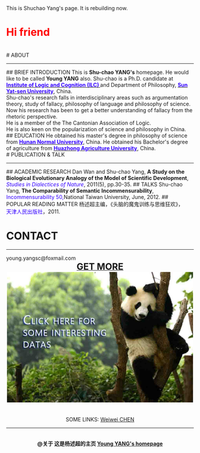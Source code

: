 <head>This is Shuchao Yang's page. It is rebuilding now.</head>


# <font color="ff0000">Hi friend</font>

<br>
# ABOUT
<hr color="cccccc"> 
## BRIEF INTRODUCTION
<html>
This is <b>Shu-chao YANG's</b>  homepage. He would like to be called <b>Young YANG</b> also. Shu-chao is a Ph.D. candidate at <b><a href="http://logic.sysu.edu.cn/"><font color="3300ff">Institute of Logic and Cognition (ILC)</font> </a></b>and Department of Philosophy, <b><a href="http://www.sysu.edu.cn/2012/cn/index.htm"><font color="3300ff">Sun Yat-sen University</font></a></b>, China.
<br>
Shu-chao's research falls in interdisciplinary areas such as argumentation theory, study of fallacy, philosophy of language and philosophy of science. Now his research has been to get a better understanding of fallacy from the rhetoric perspective.
<br>
He is a member of the The Cantonian Association of Logic.
<br>
He is also keen on the popularization of science and philosophy in China.
</html>
## EDUCATION
<html>
He obtained his master's degree in philosophy of science from <b><a href="http://www.hunnu.edu.cn/"><font color="3300ff">Hunan Normal University</font></a></b>, China.
He obtained his Bachelor's degree of agriculture from <b><a href="http://www.hzau.edu.cn/"><font color="3300ff">Huazhong   Agriculture University</font></a></b>, China.
<br>
</html>
# PUBLICATION & TALK
<html><hr color="cccccc"></html>
## ACADEMIC RESEARCH
<html>Dan Wan and Shu-chao Yang, <b>A Study on the Biological Evolutionary Analogy of the Model of Scientific Development</b>, 
<br><i><font color="#3300ff">Studies in Dialectices of Nature</font></i>, 2011(5), pp.30-35. </html>
## TALKS
<html>Shu-chao Yang, <b>The Comparability of Semantic Incommensurability</b>, 
<font color="3300ff">Incommensurability 50,</font>National Taiwan University, June, 2012. </html>
## POPULAR READING MATTER
<html>杨述超主编，《头脑的魔鬼训练与思维狂欢》，
<br><font color="#3300ff">天津人民出版社</font>，2011.
<br></html>

# CONTACT
<html><hr color="cccccc">
young.yangsc@foxmail.com
<br></html>

<html><center><a href="http://mydatas.yangshuchao.com/"><font size="5"><b>GET MORE</b></font></a><br><img src="mypic/panda web.jpg" height="350" width="500"></center>
<br>
<br></html>
 
<html><center> SOME LINKS: <a href="http://chenww.com/">Weiwei CHEN</a><br></center>
<hr color="cccccc"></html>
<html><center><br><b>@关于 这是杨述超的主页  <a href="http://yangshuchao.com">Young YANG's homepage</a></b></center>
<center> <script type="text/javascript">var cnzz_protocol = (("https:" == document.location.protocol) ? " https://" : " http://");document.write(unescape("%3Cspan id='cnzz_stat_icon_1271680563'%3E%3C/span%3E%3Cscript src='" + cnzz_protocol + "s22.cnzz.com/z_stat.php%3Fid%3D1271680563%26show%3Dpic' type='text/javascript'%3E%3C/script%3E"));</script></center></html>

